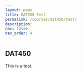 ```yaml
---
layout: page
title: DAT450 Test
permalink: /courses/dat450/test/
description:
nav: false
nav_order: 4
---
```


## DAT450

This is a test.
